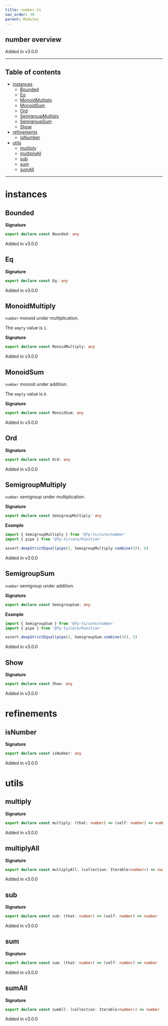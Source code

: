 ```yaml
---
title: number.ts
nav_order: 30
parent: Modules
---
```


## number overview

Added in v3.0.0

---

<h2 class="text-delta">Table of contents</h2>

- [instances](#instances)
  - [Bounded](#bounded)
  - [Eq](#eq)
  - [MonoidMultiply](#monoidmultiply)
  - [MonoidSum](#monoidsum)
  - [Ord](#ord)
  - [SemigroupMultiply](#semigroupmultiply)
  - [SemigroupSum](#semigroupsum)
  - [Show](#show)
- [refinements](#refinements)
  - [isNumber](#isnumber)
- [utils](#utils)
  - [multiply](#multiply)
  - [multiplyAll](#multiplyall)
  - [sub](#sub)
  - [sum](#sum)
  - [sumAll](#sumall)

---

# instances

## Bounded

**Signature**

```ts
export declare const Bounded: any
```

Added in v3.0.0

## Eq

**Signature**

```ts
export declare const Eq: any
```

Added in v3.0.0

## MonoidMultiply

`number` monoid under multiplication.

The `empty` value is `1`.

**Signature**

```ts
export declare const MonoidMultiply: any
```

Added in v3.0.0

## MonoidSum

`number` monoid under addition.

The `empty` value is `0`.

**Signature**

```ts
export declare const MonoidSum: any
```

Added in v3.0.0

## Ord

**Signature**

```ts
export declare const Ord: any
```

Added in v3.0.0

## SemigroupMultiply

`number` semigroup under multiplication.

**Signature**

```ts
export declare const SemigroupMultiply: any
```

**Example**

```ts
import { SemigroupMultiply } from '@fp-ts/core/number'
import { pipe } from '@fp-ts/core/Function'

assert.deepStrictEqual(pipe(2, SemigroupMultiply.combine(3)), 6)
```

Added in v3.0.0

## SemigroupSum

`number` semigroup under addition.

**Signature**

```ts
export declare const SemigroupSum: any
```

**Example**

```ts
import { SemigroupSum } from '@fp-ts/core/number'
import { pipe } from '@fp-ts/core/Function'

assert.deepStrictEqual(pipe(2, SemigroupSum.combine(3)), 5)
```

Added in v3.0.0

## Show

**Signature**

```ts
export declare const Show: any
```

Added in v3.0.0

# refinements

## isNumber

**Signature**

```ts
export declare const isNumber: any
```

Added in v3.0.0

# utils

## multiply

**Signature**

```ts
export declare const multiply: (that: number) => (self: number) => number
```

Added in v3.0.0

## multiplyAll

**Signature**

```ts
export declare const multiplyAll: (collection: Iterable<number>) => number
```

Added in v3.0.0

## sub

**Signature**

```ts
export declare const sub: (that: number) => (self: number) => number
```

Added in v3.0.0

## sum

**Signature**

```ts
export declare const sum: (that: number) => (self: number) => number
```

Added in v3.0.0

## sumAll

**Signature**

```ts
export declare const sumAll: (collection: Iterable<number>) => number
```

Added in v3.0.0
